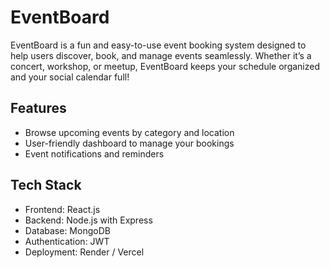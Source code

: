 # EventBoard

EventBoard is a fun and easy-to-use event booking system designed to help users discover, book, and manage events seamlessly. Whether it’s a concert, workshop, or meetup, EventBoard keeps your schedule organized and your social calendar full!

## Features

- Browse upcoming events by category and location  
- User-friendly dashboard to manage your bookings  
- Event notifications and reminders  

## Tech Stack

- Frontend: React.js  
- Backend: Node.js with Express  
- Database: MongoDB  
- Authentication: JWT  
- Deployment: Render / Vercel 